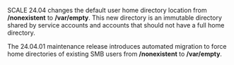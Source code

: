 &NewLine;

SCALE 24.04 changes the default user home directory location from **/nonexistent** to **/var/empty**.
This new directory is an immutable directory shared by service accounts and accounts that should not have a full home directory.

The 24.04.01 maintenance release introduces automated migration to force home directories of existing SMB users from **/nonexistent** to **/var/empty**.
